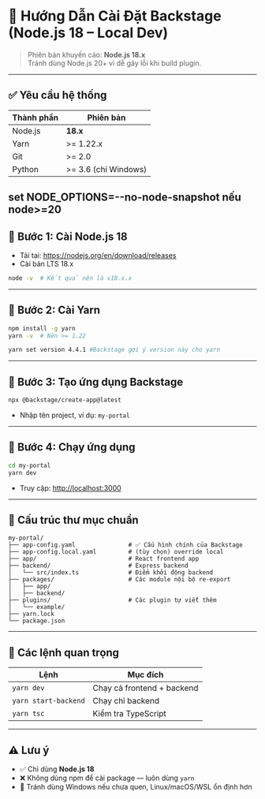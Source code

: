 
# 🚀 Hướng Dẫn Cài Đặt Backstage (Node.js 18 – Local Dev)

> Phiên bản khuyến cáo: **Node.js 18.x**  
> Tránh dùng Node.js 20+ vì dễ gây lỗi khi build plugin.

---

## ✅ Yêu cầu hệ thống

| Thành phần     | Phiên bản     |
|----------------|---------------|
| Node.js        | **18.x**      |
| Yarn           | >= 1.22.x     |
| Git            | >= 2.0        |
| Python         | >= 3.6 (chỉ Windows) |

set NODE_OPTIONS=--no-node-snapshot nếu node>=20
---

## 🔧 Bước 1: Cài Node.js 18

- Tải tại: https://nodejs.org/en/download/releases
- Cài bản LTS 18.x

```bash
node -v  # Kết quả nên là v18.x.x
```

---

## 🔧 Bước 2: Cài Yarn

```bash
npm install -g yarn
yarn -v  # Nên >= 1.22

yarn set version 4.4.1 #Backstage gợi ý version này cho yarn
```

---

## 🧱 Bước 3: Tạo ứng dụng Backstage

```bash
npx @backstage/create-app@latest
```

- Nhập tên project, ví dụ: `my-portal`

---

## 🚀 Bước 4: Chạy ứng dụng

```bash
cd my-portal
yarn dev
```

- Truy cập: [http://localhost:3000](http://localhost:3000)

---

## 📂 Cấu trúc thư mục chuẩn

```
my-portal/
├── app-config.yaml               # ✅ Cấu hình chính của Backstage
├── app-config.local.yaml         # (tùy chọn) override local
├── app/                          # React frontend app
├── backend/                      # Express backend
│   └── src/index.ts              # Điểm khởi động backend
├── packages/                     # Các module nội bộ re-export
│   ├── app/
│   ├── backend/
├── plugins/                      # Các plugin tự viết thêm
│   └── example/
├── yarn.lock
└── package.json
```

---

## 🔧 Các lệnh quan trọng

| Lệnh                     | Mục đích                         |
|--------------------------|----------------------------------|
| `yarn dev`               | Chạy cả frontend + backend       |
| `yarn start-backend`     | Chạy chỉ backend                 |
| `yarn tsc`               | Kiểm tra TypeScript              |

---

## ⚠️ Lưu ý

- ✅ Chỉ dùng **Node.js 18**
- ❌ Không dùng npm để cài package — luôn dùng `yarn`
- 🧪 Tránh dùng Windows nếu chưa quen, Linux/macOS/WSL ổn định hơn
